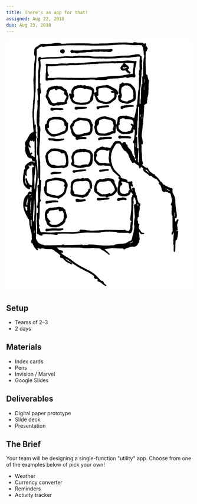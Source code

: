 ```yaml
---
title: There's an app for that!
assigned: Aug 22, 2018
due: Aug 23, 2018
---
```


<img class="illo aside" src="/assets/images/phone-home.png" alt="A thumb about to tap an app" />

Setup
-----

- Teams of 2–3
- 2 days


Materials
---------

- Index cards
- Pens
- Invision / Marvel
- Google Slides


Deliverables
------------

- Digital paper prototype
- Slide deck
- Presentation

The Brief
---------

Your team will be designing a single-function "utility" app. Choose from one of the examples below of pick your own!

- Weather
- Currency converter
- Reminders
- Activity tracker
